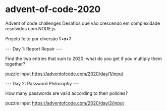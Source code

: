 # advent-of-code-2020
Advent of code challenges
Desafios que vão crescendo em complexidade resolvidos com NODE.js 

Projeto feito por diversão ʕ•ᴥ•ʔ

--- Day 1: Report Repair ---

Find the two entries that sum to 2020; what do you get if you multiply them together?

puzzle input https://adventofcode.com/2020/day/1/input

--- Day 2: Password Philosophy ---

How many passwords are valid according to their policies?

puzzle input https://adventofcode.com/2020/day/2/input
